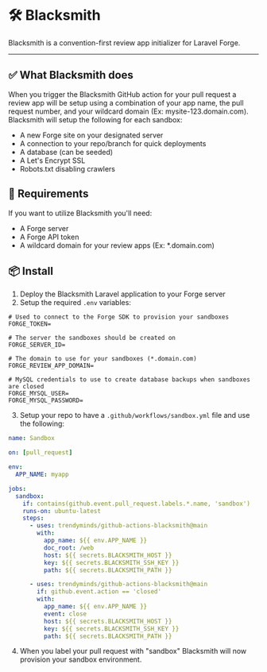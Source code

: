 # 🛠️ Blacksmith

Blacksmith is a convention-first review app initializer for Laravel Forge.

---

## ✅ What Blacksmith does

When you trigger the Blacksmith GitHub action for your pull request a review app will be setup using a combination of your app name, the pull request number, and your wildcard domain (Ex: mysite-123.domain.com). Blacksmith will setup the following for each sandbox:

- A new Forge site on your designated server
- A connection to your repo/branch for quick deployments
- A database (can be seeded)
- A Let's Encrypt SSL
- Robots.txt disabling crawlers

## 🧾 Requirements

If you want to utilize Blacksmith you'll need:

- A Forge server
- A Forge API token
- A wildcard domain for your review apps (Ex: *.domain.com)

## 📦 Install

1. Deploy the Blacksmith Laravel application to your Forge server
2. Setup the required `.env` variables:

```env
# Used to connect to the Forge SDK to provision your sandboxes
FORGE_TOKEN=

# The server the sandboxes should be created on
FORGE_SERVER_ID=

# The domain to use for your sandboxes (*.domain.com)
FORGE_REVIEW_APP_DOMAIN=

# MySQL credentials to use to create database backups when sandboxes are closed
FORGE_MYSQL_USER=
FORGE_MYSQL_PASSWORD=
```

3. Setup your repo to have a `.github/workflows/sandbox.yml` file and use the following:

```yaml
name: Sandbox

on: [pull_request]

env:
  APP_NAME: myapp

jobs:
  sandbox:
    if: contains(github.event.pull_request.labels.*.name, 'sandbox')
    runs-on: ubuntu-latest
    steps:
      - uses: trendyminds/github-actions-blacksmith@main
        with:
          app_name: ${{ env.APP_NAME }}
          doc_root: /web
          host: ${{ secrets.BLACKSMITH_HOST }}
          key: ${{ secrets.BLACKSMITH_SSH_KEY }}
          path: ${{ secrets.BLACKSMITH_PATH }}

      - uses: trendyminds/github-actions-blacksmith@main
        if: github.event.action == 'closed'
        with:
          app_name: ${{ env.APP_NAME }}
          event: close
          host: ${{ secrets.BLACKSMITH_HOST }}
          key: ${{ secrets.BLACKSMITH_SSH_KEY }}
          path: ${{ secrets.BLACKSMITH_PATH }}
```

4. When you label your pull request with "sandbox" Blacksmith will now provision your sandbox environment.
